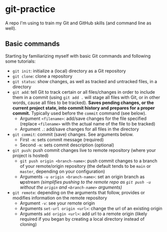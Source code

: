 # git-practice

A repo I'm using to train my Git and GitHub skills (and command line as well).

## Basic commands

Starting by familiarizing myself with basic Git commands and following some tutorials:

- `git init`: initialize a (local) directory as a Git repository
- `git clone`: clone a repository
- `git status`: show changes, as well as tracked and untracked files, in a directory
- `git add`: tell Git to track certain or all files/changes in order to include them in a commit (using `git add .` will stage all files with Git, or in other words, cause all files to be tracked). **Saves pending changes, or the current project state, into commit history and prepares for a proper commit.** Typically used before the `commit` command (see below).
  - Argument `<filename>`: add/save changes for the file specified (replace `<filename>` with the actual name of the file to be tracked)
  - Argument `.`: add/save changes for all files in the directory
- `git commit`: commit (save) changes. See arguments below.
  - First `-m`: sets commit message (required)
  - Second `-m`: sets commit description (optional)
- `git push`: push commit changes live to remote repository (where your project is hosted)
  - `git push origin <branch-name>`: push commit changes to a branch of your remote/origin repository (the default tends to be `main` or `master`, depending on your configuration)
  - Arguments `-u origin <branch-name>`: set an origin branch as **u**pstream *(simplifies pushing to the remote repo as `git push -u` without the `origin` and `<branch-name>` arguments)*
- `git remote`: depending on the arguments that follow, provides or modifies information on the remote repository
  - Argument `-v`: see your remote origin
  - Arguments `set-url origin <url>`: change the url of an existing origin
  - Arguments `add origin <url>`: add url to a remote origin (likely required if you began by creating a local directory instead of cloning)
